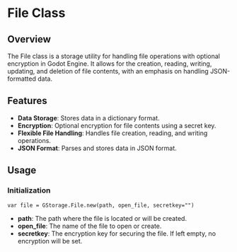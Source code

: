 # File Class

## Overview
The File class is a storage utility for handling file operations with optional encryption in Godot Engine. It allows for the creation, reading, writing, updating, and deletion of file contents, with an emphasis on handling JSON-formatted data.

## Features
- **Data Storage**: Stores data in a dictionary format.
- **Encryption**: Optional encryption for file contents using a secret key.
- **Flexible File Handling**: Handles file creation, reading, and writing operations.
- **JSON Format**: Parses and stores data in JSON format.

## Usage

### Initialization
```gdscript
var file = GStorage.File.new(path, open_file, secretkey="")
```

- **path**: The path where the file is located or will be created.
- **open_file**: The name of the file to open or create.
- **secretkey**: The encryption key for securing the file. If left empty, no encryption will be set.
